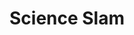 ---
id: "science-slam" # nochmal überlegen
method: "Einmalige außerkurrikulare Veranstaltung"
institution: "Fakultät für Wirtschafts- und Sozialwissenschaften"
title: "Science Slam"
title_project:
title_short: "Science Slam"
period: "Sep 24 ­­- Sep 25 (12 months)"
foerderlinie: "Fachübergreifende Data Literacy Education"
round: "3"
lecture2go:
uhh_url: "https://www.hcl.uni-hamburg.de/ddlitlab/data-literacy-lehrlabor/dritte-foerderrunde/04-science-slam.html, https://www.hcl.uni-hamburg.de/ddlitlab/news/2025-06-11-science-slam.html"
contributors:
mentor: "Larissa Gebken"
quote:
text: |
    ### Ausrichtung des Projekts

    Das Projekt bietet ein niederschwelliges Angebot für Schüler:innen zu den Themen Nachhaltigkeit, Daten und Digitalisierung. Ein zentrales Ziel des Projekts ist es, insbesondere FLINTA-Teilnehmer:innen für Data Literacy-Themen zu begeistern, indem der Fokus auf Nachhaltigkeit gelegt wird. Durch diese Verbindung sollen das Interesse und die Beteiligung dieser Gruppe an den relevanten Themen der digitalen Welt geweckt und gleichzeitig ein tieferes Verständnis für nachhaltige Ansätze entwickelt werden.

    ### Lehrperspektiven
    
    Wie ist die Veranstaltung gelaufen? Wie war sie didaktisch aufgebaut, welches Feedback gab es seitens der Studierenden? Und welchen Tipp möchten Sie anderen Lehrenden auf den Weg geben, wenn diese ein ähnliches Lehrprojekt planen? Diese und weitere Fragen beantworten Philipp Bach und Gangli Tan im Interview:

    ### Projektumsetzung

    Das Projekt beginnt damit, potenzielle Science Slammer:innen zu finden, die sich mit Themen rund um Nachhaltigkeit, Daten und Digitalisierung beschäftigen. Dabei wird ein besonderer Fokus auf die Unterstützung von Science Slam Neulingen gelegt, indem ihnen ein Workshop zur Vortragsvorbereitung angeboten wird. Nach der intensiven Vorbereitung folgt die Durchführung des Science Slams, bei dem die Teilnehmer:innen ihr Wissen und ihre Präsentationsfähigkeiten unter Beweis stellen können. Abschließend wird das Projekt durch eine Evaluation von den Teilnehmenden begleitet, deren Ergebnisse ausgewertet werden, um die Wirkung und den Erfolg der Veranstaltung zu bewerten.

image: "https://www.hcl.uni-hamburg.de/16954393/alexander-sinn-kgltfcgfc28-unsplash-733x414-b3579c0bf0dbc8eb96973d5799eec2683cf31ced.jpg"
image_credit: "Alexander Sinn / unsplash"
link_external:
stine:
---